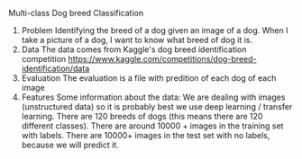 Multi-class Dog breed Classification
1. Problem
Identifying the breed of a dog given an image of a dog.
When I take a picture of a dog, I want to know what breed of dog it is.
2. Data
The data comes from Kaggle's dog breed identification competition https://www.kaggle.com/competitions/dog-breed-identification/data
3. Evaluation
The evaluation is a file with predition of each dog of each image
4. Features
Some information about the data:
We are dealing with images (unstructured data) so it is probably best we use deep learning / transfer learning.
There are 120 breeds of dogs (this means there are 120 different classes).
There are around 10000 + images in the training set with labels.
There are 10000+ images in the test set with no labels, because we will predict it.
